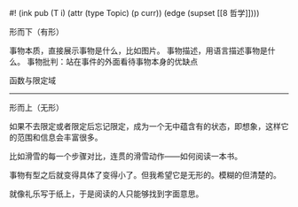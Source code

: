 #! (ink pub (T i) (attr (type Topic) (p curr)) (edge (supset [[8 哲学]])))


形而下（有形）

事物本质，直接展示事物是什么，比如图片。
事物描述，用语言描述事物是什么。
事物批判：站在事件的外面看待事物本身的优缺点

函数与限定域

---
形而上（无形）

如果不去限定或者限定后忘记限定，成为一个无中蕴含有的状态，即想象，这样它的范围和信息会丰富很多。

比如滑雪的每一个步骤对比，连贯的滑雪动作——如何阅读一本书。


事物有型之后就变得具体了变得小了。但我希望它是无形的。模糊的但清楚的。

就像礼乐写于纸上，于是阅读的人只能够找到字面意思。



